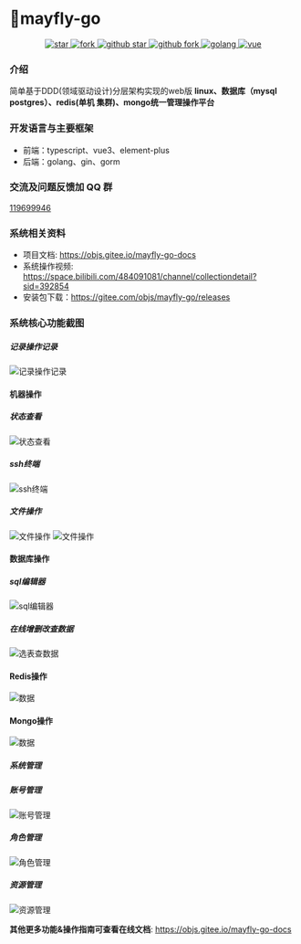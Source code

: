# 🌈mayfly-go

<p align="center">
  <a href="https://gitee.com/objs/mayfly-go" target="_blank">
    <img src="https://gitee.com/objs/mayfly-go/badge/star.svg?theme=white" alt="star"/>
    <img src="https://gitee.com/objs/mayfly-go/badge/fork.svg" alt="fork"/>
  </a>
  <a href="https://github.com/may-fly/mayfly-go" target="_blank">
    <img src="https://img.shields.io/github/stars/may-fly/mayfly-go.svg?style=social" alt="github star"/>
    <img src="https://img.shields.io/github/forks/may-fly/mayfly-go.svg?style=social" alt="github fork"/>
  </a>
  <a href="https://github.com/golang/go" target="_blank">
    <img src="https://img.shields.io/badge/Golang-1.8%2B-yellow.svg" alt="golang"/>
  </a>
  <a href="https://cn.vuejs.org" target="_blank">
    <img src="https://img.shields.io/badge/Vue-3.x-green.svg" alt="vue">
  </a>
</p>


### 介绍
简单基于DDD(领域驱动设计)分层架构实现的web版 **linux、数据库（mysql postgres）、redis(单机 集群)、mongo统一管理操作平台**


### 开发语言与主要框架
- 前端：typescript、vue3、element-plus
- 后端：golang、gin、gorm


### 交流及问题反馈加 QQ 群
<a target="_blank" href="https://qm.qq.com/cgi-bin/qm/qr?jump_from=webapi">119699946</a>


### 系统相关资料
- 项目文档: https://objs.gitee.io/mayfly-go-docs
- 系统操作视频: https://space.bilibili.com/484091081/channel/collectiondetail?sid=392854
- 安装包下载：https://gitee.com/objs/mayfly-go/releases


### 系统核心功能截图

##### 记录操作记录
![记录操作记录](https://images.gitee.com/uploads/images/2021/0508/204608_83ef7c33_1240250.png "屏幕截图.png")

#### 机器操作
##### 状态查看
![状态查看](https://objs.gitee.io/mayfly-go-docs/home/machine-status.jpg "屏幕截图.png")

##### ssh终端
![ssh终端](https://objs.gitee.io/mayfly-go-docs/home/machine-ssh.jpg "屏幕截图.png")

##### 文件操作
![文件操作](https://objs.gitee.io/mayfly-go-docs/home/file-dir.jpg "屏幕截图.png")
![文件操作](https://objs.gitee.io/mayfly-go-docs/home/file-content-update.jpg "屏幕截图.png")


#### 数据库操作
##### sql编辑器
![sql编辑器](https://objs.gitee.io/mayfly-go-docs/home/dbms-sql-editor.jpg "屏幕截图.png")

##### 在线增删改查数据
![选表查数据](https://objs.gitee.io/mayfly-go-docs/home/dbms-show-table-data.jpg "屏幕截图.png")


#### Redis操作
![数据](https://objs.gitee.io/mayfly-go-docs/home/redis-data-list.jpg "屏幕截图.png")


#### Mongo操作
![数据](https://objs.gitee.io/mayfly-go-docs/home/mongo-op.jpg "屏幕截图.png")


##### 系统管理
##### 账号管理
![账号管理](https://images.gitee.com/uploads/images/2021/0607/173919_a8d7dc18_1240250.png "屏幕截图.png")

##### 角色管理
![角色管理](https://images.gitee.com/uploads/images/2021/0607/174028_3654fb28_1240250.png "屏幕截图.png")

##### 资源管理
![资源管理](https://images.gitee.com/uploads/images/2021/0607/174436_e9e1535c_1240250.png "屏幕截图.png")


**其他更多功能&操作指南可查看在线文档**:  https://objs.gitee.io/mayfly-go-docs